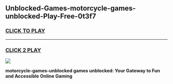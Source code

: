 
## Unblocked-Games-motorcycle-games-unblocked-Play-Free-0t3f7
<h3>
<a href="https://premium76.site?title=motorcycle-games-unblocked&ref=17A">CLICK TO PLAY</a></h3>
<hr>

<h3>
<a href="https://premium76.site?title=motorcycle-games-unblocked&ref=17A">CLICK 2 PLAY</a>
  
</h3>

<a href="https://premium76.site?title=motorcycle-games-unblocked&ref=17A"><img src="https://clearcache.store/games.png"></a>


**motorcycle-games-unblocked games unblocked: Your Gateway to Fun and Accessible Online Gaming**
